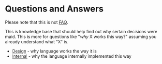 # Questions and Answers

Please note that this is not [FAQ](../faq.md).

This is knowledge base that should help find out why sertain decisions were maid. This is more for questions like "_why_ X works this way?" assuming you already understand what "X" is.

- [Design](./design.md) - why language works the way it is
- [Internal](./internal.md) - why the language internally implemented this way
